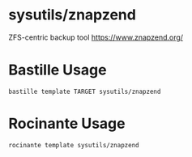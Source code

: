 # sysutils/znapzend
ZFS-centric backup tool
https://www.znapzend.org/

# Bastille Usage
```shell
bastille template TARGET sysutils/znapzend
```

# Rocinante Usage
```shell
rocinante template sysutils/znapzend
```
